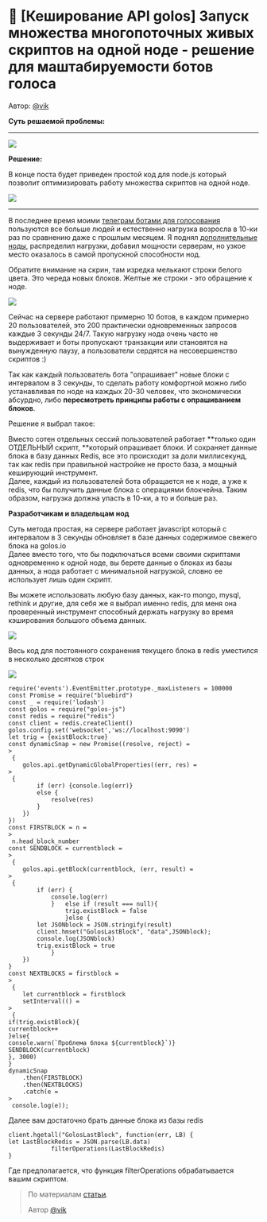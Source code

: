 # 🚀 \[Кеширование API golos\] Запуск множества многопоточных живых скриптов на одной ноде - решение для маштабируемости ботов голоса

Автор: [@vik](https://golos.io/@vik)

**Суть решаемой проблемы:**

---

![](https://imgp.golos.io/0x0/https://s17.postimg.org/byltwz7rh/image.png)

**Решение:**

В конце поста будет приведен простой код для node.js который позволит оптимизировать работу множества скриптов на одной ноде.

![](https://imgp.golos.io/0x0/https://s2.postimg.org/qf2uq63pz/image.png)

---

В последнее время моими [телеграм ботами для голосования](https://golos.io/ru--boty/@vik/vozobnovlenie-raboty-kuratorskikh-botov-dlya-telegram) пользуются все больше людей и естественно нагрузка возросла в 10-ки раз по сравнению даже с прошлым месяцем. Я поднял [дополнительные ноды](https://golos.io/ru--golos/@vik/etika-botovodstva-na-golose-i-ekonomiya-resursa-pablik-nod-robot-delegat-za-kotorogo-ne-nuzhno-golosovat), распределил нагрузки, добавил мощности серверам, но узкое место оказалось в самой пропускной способности нод.

Обратите внимание на скрин, там изредка мелькают строки белого цвета. Это череда новых блоков. Желтые же строки - это обращение к ноде.

![](https://imgp.golos.io/0x0/https://s21.postimg.org/5qtwcvmmt/blocks.gif)

Сейчас на сервере работают примерно 10 ботов, в каждом примерно 20 пользователей, это 200 практически одновременных запросов каждые 3 секунды 24/7. Такую нагрузку нода очень часто не выдерживает и боты пропускают транзакции или становятся на вынужденную паузу, а пользователи сердятся на несовершенство скриптов :\)

Так как каждый пользователь бота "опрашивает" новые блоки с интервалом в 3 секунды, то сделать работу комфортной можно либо устанавливая по ноде на каждых 20-30 человек, что экономически абсурдно, либо **пересмотреть принципы работы с опрашиванием блоков**.

Решение я выбрал такое:

Вместо сотен отдельных сессий пользователей работает **только один ОТДЕЛЬНЫЙ скрипт, **который опрашивает блоки. И сохраняет данные блока в базу данных Redis, все это происходит за доли миллисекунд, так как redis при правильной настройке не просто база, а мощный кеширующий инструмент.  
Далее, каждый из пользователей бота обращается не к ноде, а уже к redis, что бы получить данные блока с операциями блокчейна. Таким образом, нагрузка должна упасть в 10-ки, а то и больше раз.

**Разработчикам и владельцам нод**

Суть метода простая, на сервере работает javascript который с интервалом в 3 секунды обновляет в базе данных содержимое свежего блока на golos.io  
Далее вместо того, что бы подключаться всеми своими скриптами одновременно к одной ноде, вы берете данные о блоках из базы данных, а нода работает с минимальной нагрузкой, словно ее использует лишь один скрипт.

Вы можете использовать любую базу данных, как-то mongo, mysql, rethink и другие, для себя же я выбрал именно redis, для меня она проверенный инструмент способный держать нагрузку во время кэширования большого объема данных.

![](https://imgp.golos.io/0x0/https://redislabs.com/wp-content/uploads/2014/04/redis_proven_performance_2.png)

Весь код для постоянного сохранения текущего блока в redis уместился в несколько десятков строк

![](https://imgp.golos.io/0x0/https://s13.postimg.org/tii4r8vad/code.jpg)

    require('events').EventEmitter.prototype._maxListeners = 100000
    const Promise = require("bluebird")
    const _ = require('lodash')
    const golos = require("golos-js")
    const redis = require("redis")
    const client = redis.createClient()
    golos.config.set('websocket','ws://localhost:9090')
    let trig = {existBlock:true}
    const dynamicSnap = new Promise((resolve, reject) =
    >
     {
        golos.api.getDynamicGlobalProperties((err, res) =
    >
     {
            if (err) {console.log(err)}
            else {
                resolve(res)
            }
        })
    })
    const FIRSTBLOCK = n =
    >
     n.head_block_number
    const SENDBLOCK = currentblock =
    >
     {
        golos.api.getBlock(currentblock, (err, result) =
    >
     {
            if (err) {
                console.log(err) 
                }   else if (result === null){
                    trig.existBlock = false
                    }else {
            let JSONblock = JSON.stringify(result)
            client.hmset("GolosLastBlock", "data",JSONblock);
            console.log(JSONblock)
            trig.existBlock = true
                }
        })
    }
    const NEXTBLOCKS = firstblock =
    >
     {
        let currentblock = firstblock
        setInterval(() =
    >
     {
    if(trig.existBlock){
    currentblock++
    }else{
    console.warn(`Проблема блока ${currentblock}`)}
    SENDBLOCK(currentblock)
    }, 3000)
    }
    dynamicSnap
        .then(FIRSTBLOCK)
        .then(NEXTBLOCKS)
        .catch(e =
    >
     console.log(e));

Далее вам достаточно брать данные блока из базы redis

```
client.hgetall("GolosLastBlock", function(err, LB) {
let LastBlockRedis = JSON.parse(LB.data)
            filterOperations(LastBlockRedis)
}
```

Где предполагается, что функция filterOperations обрабатывается вашим скриптом.



> По материалам [статьи](https://golos.io/ru--golos/@vik/zapusk-mnozhestva-mnogopotochnykh-zhivykh-skriptov-na-odnoi-node-reshenie-dlya-mashtabiruemosti-botov-golosa).
>
> Автор [@vik](https://golos.io/@vik)



